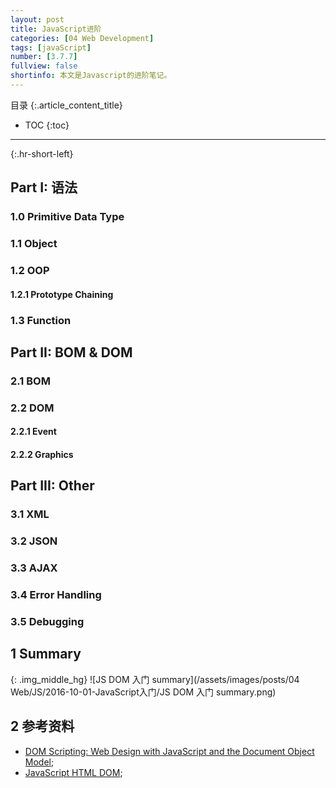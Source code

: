 ```yaml
---
layout: post
title: JavaScript进阶
categories: [04 Web Development]
tags: [javaScript]
number: [3.7.7]
fullview: false
shortinfo: 本文是Javascript的进阶笔记。
---
```

目录
{:.article_content_title}


* TOC
{:toc}

---
{:.hr-short-left}

## Part I: 语法 ##

### 1.0 Primitive Data Type ###

### 1.1 Object ###

### 1.2 OOP ###

#### 1.2.1 Prototype Chaining ####

### 1.3 Function ###



## Part II: BOM & DOM ##

### 2.1 BOM ##

### 2.2 DOM ##

#### 2.2.1 Event ###

#### 2.2.2 Graphics ###


## Part III: Other ##

### 3.1 XML ###

### 3.2 JSON ###

### 3.3 AJAX ###

### 3.4 Error Handling ###

### 3.5 Debugging ###


## 1 Summary ##

{: .img_middle_hg}
![JS DOM 入门 summary](/assets/images/posts/04 Web/JS/2016-10-01-JavaScript入门/JS DOM 入门 summary.png)


## 2 参考资料 ##
- [DOM Scripting: Web Design with JavaScript and the Document Object Model](http://www.apress.com/us/book/9781430233893);
- [JavaScript HTML DOM](https://www.w3schools.com/js/js_htmldom.asp);
